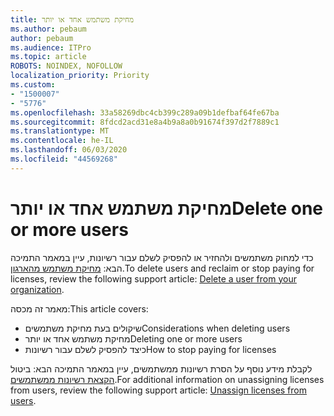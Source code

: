 ```yaml
---
title: מחיקת משתמש אחד או יותר
ms.author: pebaum
author: pebaum
ms.audience: ITPro
ms.topic: article
ROBOTS: NOINDEX, NOFOLLOW
localization_priority: Priority
ms.custom:
- "1500007"
- "5776"
ms.openlocfilehash: 33a58269dbc4cb399c289a09b1defbaf64fe67ba
ms.sourcegitcommit: 8fdcd2acd31e8a4b9a8a0b91674f397d2f7889c1
ms.translationtype: MT
ms.contentlocale: he-IL
ms.lasthandoff: 06/03/2020
ms.locfileid: "44569268"
---
```

# <a name="delete-one-or-more-users"></a><span data-ttu-id="8f6d3-102">מחיקת משתמש אחד או יותר</span><span class="sxs-lookup"><span data-stu-id="8f6d3-102">Delete one or more users</span></span>

<span data-ttu-id="8f6d3-103">כדי למחוק משתמשים ולהחזיר או להפסיק לשלם עבור רשיונות, עיין במאמר התמיכה הבא: [מחיקת משתמש מהארגון](https://docs.microsoft.com/microsoft-365/admin/add-users/delete-a-user?view=o365-worldwide).</span><span class="sxs-lookup"><span data-stu-id="8f6d3-103">To delete users and reclaim or stop paying for licenses, review the following support article:  [Delete a user from your organization](https://docs.microsoft.com/microsoft-365/admin/add-users/delete-a-user?view=o365-worldwide).</span></span>

<span data-ttu-id="8f6d3-104">מאמר זה מכסה:</span><span class="sxs-lookup"><span data-stu-id="8f6d3-104">This article covers:</span></span>

- <span data-ttu-id="8f6d3-105">שיקולים בעת מחיקת משתמשים</span><span class="sxs-lookup"><span data-stu-id="8f6d3-105">Considerations when deleting users</span></span>
- <span data-ttu-id="8f6d3-106">מחיקת משתמש אחד או יותר</span><span class="sxs-lookup"><span data-stu-id="8f6d3-106">Deleting one or more users</span></span>
- <span data-ttu-id="8f6d3-107">כיצד להפסיק לשלם עבור רשיונות</span><span class="sxs-lookup"><span data-stu-id="8f6d3-107">How to stop paying for licenses</span></span>

<span data-ttu-id="8f6d3-108">לקבלת מידע נוסף על הסרת רשיונות ממשתמשים, עיין במאמר התמיכה הבא: ביטול [הקצאת רשיונות ממשתמשים](https://docs.microsoft.com/microsoft-365/admin/manage/remove-licenses-from-users?view=o365-worldwide).</span><span class="sxs-lookup"><span data-stu-id="8f6d3-108">For additional information on unassigning licenses from users, review the following support article: [Unassign licenses from users](https://docs.microsoft.com/microsoft-365/admin/manage/remove-licenses-from-users?view=o365-worldwide).</span></span>